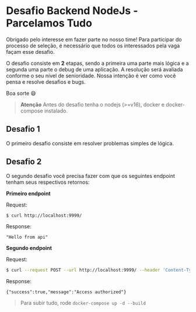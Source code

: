 # Desafio Backend NodeJs - Parcelamos Tudo

Obrigado pelo interesse em fazer parte no nosso time! Para participar do processo de seleção, é necessário que todos os interessados pela vaga façam esse desafio.

O desafio consiste em **2** etapas, sendo a primeira uma parte mais lógica e a segunda uma parte o debug de uma aplicação. A resolução será avaliada conforme o seu nível de senioridade. Nossa intenção é ver como você pensa e resolve desafios e bugs.

Boa sorte 😄

> **Atenção**
> Antes do desafio tenha o nodejs (>=v16), docker e docker-compose instalado.

## Desafio 1

O primeiro desafio consiste em resolver problemas simples de lógica.

## Desafio 2

O segundo desafio você precisa fazer com que os seguintes endpoint tenham seus respectivos retornos:

**Primeiro endpoint**

Request:

```sh
$ curl http://localhost:9999/
```

Response:

```text
"Hello from api"
```

**Segundo endpoint**

Request:

```sh
$ curl --request POST --url http://localhost:9999/ --header 'Content-Type: application/json' --data '{"password":"senha123"}'
```

Response:

```text
{"success":true,"message":"Access authorized"}
```

> Para subir tudo, rode `docker-compose up -d --build`
